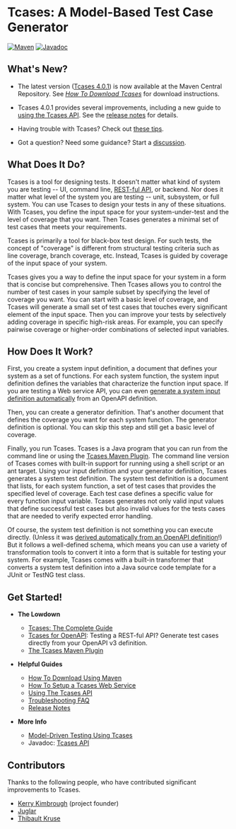 # Tcases: A Model-Based Test Case Generator #

[![Maven](https://img.shields.io/badge/maven-4.0.1-green.svg)](https://search.maven.org/search?q=tcases-shell)
[![Javadoc](https://img.shields.io/badge/javadoc-4.0.1-green.svg)](https://javadoc.io/doc/org.cornutum.tcases/tcases-shell)

## What's New? ##
  * The latest version ([Tcases 4.0.1](ReleaseNotes.md#401)) is now available at the Maven Central Repository.
    See [*How To Download Tcases*](HowToDownload.md) for download instructions.

  * Tcases 4.0.1 provides several improvements, including a new guide to [using the Tcases API](Using-Tcases-API.md).
    See the [release notes](ReleaseNotes.md#401) for details.

  * Having trouble with Tcases? Check out [these tips](./Troubleshooting-FAQs.md).

  * Got a question? Need some guidance? Start a [discussion](https://github.com/Cornutum/tcases/discussions).

## What Does It Do? ##

Tcases is a tool for designing tests. It doesn't matter what kind of system you are testing -- UI, command line,
[REST-ful API](tcases-openapi/README.md#tcases-for-openapi-from-rest-ful-to-test-ful), or backend.  Nor does it matter
what level of the system you are testing -- unit, subsystem, or full system. You can use Tcases to design your tests in any of
these situations. With Tcases, you define the input space for your system-under-test and the level of coverage that you
want. Then Tcases generates a minimal set of test cases that meets your requirements.

Tcases is primarily a tool for black-box test design. For such tests, the concept of "coverage" is different from structural
testing criteria such as line coverage, branch coverage, etc. Instead, Tcases is guided by coverage of the input space of your
system.

Tcases gives you a way to define the input space for your system in a form that is concise but comprehensive. Then Tcases allows
you to control the number of test cases in your sample subset by specifying the level of coverage you want. You can start with a
basic level of coverage, and Tcases will generate a small set of test cases that touches every significant element of the input
space. Then you can improve your tests by selectively adding coverage in specific high-risk areas. For example, you can specify
pairwise coverage or higher-order combinations of selected input variables.

## How Does It Work? ##

First, you create a system input definition, a document that defines your system as a set of functions. For each system
function, the system input definition defines the variables that characterize the function input space. If you are testing a Web
service API, you can even [generate a system input definition automatically](tcases-openapi/README.md#tcases-for-openapi-from-rest-ful-to-test-ful)
from an OpenAPI definition.

Then, you can create a generator definition. That's another document that defines the coverage you want for each system
function. The generator definition is optional. You can skip this step and still get a basic level of coverage.

Finally, you run Tcases. Tcases is a Java program that you can run from the command line or using the
[Tcases Maven Plugin](http://www.cornutum.org/tcases/docs/tcases-maven-plugin/). The command line version of Tcases comes with built-in
support for running using a shell script or an ant target. Using your input definition and your generator definition, Tcases
generates a system test definition. The system test definition is a document that lists, for each system function, a set of test
cases that provides the specified level of coverage. Each test case defines a specific value for every function input
variable. Tcases generates not only valid input values that define successful test cases but also invalid values for the tests
cases that are needed to verify expected error handling.

Of course, the system test definition is not something you can execute directly. (Unless it was
[derived automatically from an OpenAPI definition](tcases-openapi/README.md#how-do-you-run-generated-api-test-cases)!)
But it follows a well-defined schema, which means you can use a variety of transformation tools to convert it into a form that
is suitable for testing your system. For example, Tcases comes with a built-in transformer that converts a system test
definition into a Java source code template for a JUnit or TestNG test class.

## Get Started! ##

  * **The Lowdown**
    * [Tcases: The Complete Guide](./Tcases-Guide.md#tcases-the-complete-guide)
    * [Tcases for OpenAPI](tcases-openapi/README.md#tcases-for-openapi-from-rest-ful-to-test-ful): Testing a REST-ful API? Generate test cases directly from your OpenAPI v3 definition.
    * [The Tcases Maven Plugin](http://www.cornutum.org/tcases/docs/tcases-maven-plugin/)

  * **Helpful Guides**
    * [How To Download Using Maven](HowToDownload.md)
    * [How To Setup a Tcases Web Service](./Tcases-Web-Service.md)
    * [Using The Tcases API](./Using-Tcases-API.md)
    * [Troubleshooting FAQ](./Troubleshooting-FAQs.md#troubleshooting-faqs)
    * [Release Notes](ReleaseNotes.md)

  * **More Info**
    * [Model-Driven Testing Using Tcases](ModelDrivenTestingForAgileTeams.md)
    * Javadoc: [Tcases API](http://www.cornutum.org/tcases/docs/api/index.html)

## Contributors ##

Thanks to the following people, who have contributed significant improvements to Tcases.

  * [Kerry Kimbrough](https://github.com/kerrykimbrough) (project founder)
  * [Juglar](https://github.com/juglar)
  * [Thibault Kruse](https://github.com/tkruse)
